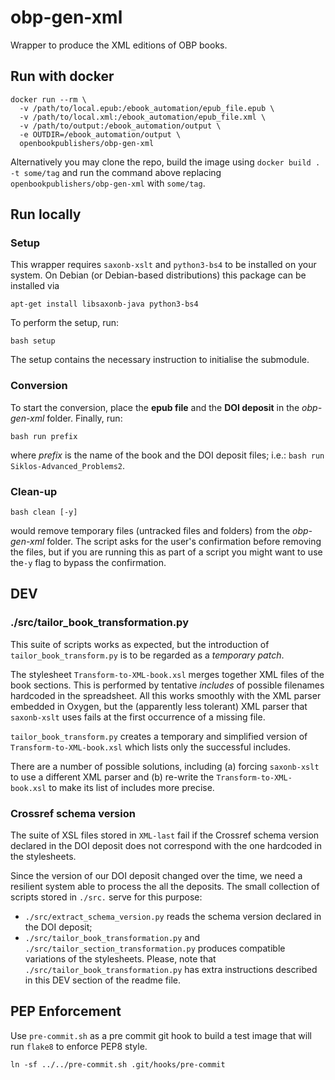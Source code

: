 # obp-gen-xml
Wrapper to produce the XML editions of OBP books.

## Run with docker
```
docker run --rm \
  -v /path/to/local.epub:/ebook_automation/epub_file.epub \
  -v /path/to/local.xml:/ebook_automation/epub_file.xml \
  -v /path/to/output:/ebook_automation/output \
  -e OUTDIR=/ebook_automation/output \
  openbookpublishers/obp-gen-xml
```

Alternatively you may clone the repo, build the image using `docker build . -t some/tag` and run the command above replacing `openbookpublishers/obp-gen-xml` with `some/tag`.

## Run locally
### Setup
This wrapper requires `saxonb-xslt` and `python3-bs4` to be installed on your system. On Debian (or Debian-based distributions) this package can be installed via

`apt-get install libsaxonb-java python3-bs4`

To perform the setup, run:

`bash setup`

The setup contains the necessary instruction to initialise the submodule.

### Conversion
To start the conversion, place the **epub file** and the **DOI deposit** in the _obp-gen-xml_ folder. Finally, run:

`bash run prefix`

where _prefix_ is the name of the book and the DOI deposit files; i.e.: `bash run Siklos-Advanced_Problems2`.

### Clean-up

`bash clean [-y]`

would remove temporary files (untracked files and folders) from the _obp-gen-xml_ folder. The script asks for the user's confirmation before removing the files, but if you are running this as part of a script you might want to use the`-y` flag to bypass the confirmation.

## DEV
### ./src/tailor_book_transformation.py
This suite of scripts works as expected, but the introduction of `tailor_book_transform.py` is to be regarded as a _temporary patch_.

The stylesheet `Transform-to-XML-book.xsl` merges together XML files of the book sections. This is performed by tentative _includes_ of possible filenames hardcoded in the spreadsheet. All this works smoothly with the XML parser embedded in Oxygen, but the (apparently less tolerant) XML parser that `saxonb-xslt` uses fails at the first occurrence of a missing file.

`tailor_book_transform.py` creates a temporary and simplified version of `Transform-to-XML-book.xsl` which lists only the successful includes.

There are a number of possible solutions, including (a) forcing `saxonb-xslt` to use a different XML parser and (b) re-write the `Transform-to-XML-book.xsl` to make its list of includes more precise.

### Crossref schema version
The suite of XSL files stored in `XML-last` fail if the Crossref schema version declared in the DOI deposit does not correspond with the one hardcoded in the stylesheets.

Since the version of our DOI deposit changed over the time, we need a resilient system able to process the all the deposits. The small collection of scripts stored in `./src.` serve for this purpose:
 -  `./src/extract_schema_version.py` reads the schema version declared in the DOI deposit;
 -  `./src/tailor_book_transformation.py` and `./src/tailor_section_transformation.py` produces compatible variations of the stylesheets. Please, note that `./src/tailor_book_transformation.py` has extra instructions described in this DEV section of the readme file.

## PEP Enforcement
Use `pre-commit.sh` as a pre commit git hook to build a test image that will run `flake8` to enforce PEP8 style.

```
ln -sf ../../pre-commit.sh .git/hooks/pre-commit
```
